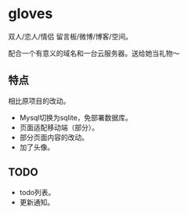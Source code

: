 # gloves

双人/恋人/情侣 留言板/微博/博客/空间。

配合一个有意义的域名和一台云服务器。送给她当礼物～

## 特点

相比原项目的改动。

- Mysql切换为sqlite，免部署数据库。
- 页面适配移动端（部分）。
- 部分页面内容的改动。
- 加了头像。

## TODO
- todo列表。
- 更新通知。